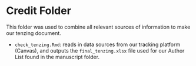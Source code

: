 # Credit Folder

This folder was used to combine all relevant sources of information to make our tenzing document. 

- `check_tenzing.Rmd`: reads in data sources from our tracking platform (Canvas), and outputs the `final_tenzing.xlsx` file used for our Author List found in the manuscript folder. 
